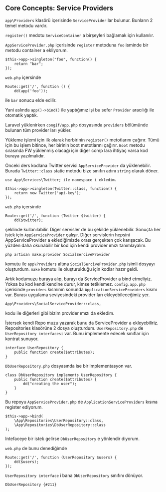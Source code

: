 ## Core Concepts: Service Providers ##

`app\Providers` klasörü içerisinde `ServiceProvider` lar bulunur. Bunların 2 temel metodu vardır.

`register()` medotu `ServiceContainer` a birşeyleri bağlamak için kullanılır.

`AppServiceProvider.php` içerisinde `register` metoduna `foo` isminde bir metodu container a ekliyorum.

```
$this->app->singleton("foo", function() {
    return "bar";
});
```

`web.php` içersinde

```
Route::get('/', function () {
    dd(app('foo'));
```

ile `bar` sonucu elde edilir.

Yani aslında `app()->bind()` ile yaptığımız işi bu sefer `Provider` aracılığı ile otomatik yaptık.

Laravel yüklenirken `congif/app.php` dosyasında `providers` bölümünde bulunan tüm provider ları yükler.

Yükleme işlemi için ilk olarak herbirinin `register()` metotlarını çağırır. 
Tümü için bu işlem bitince, her birinin boot metotlarını çağırır. 
`Boot` metodu sırasında FW yüklenmiş olacağı için diğer comp lara ihtiyaç varsa kod buraya yazılmalıdır.

Önceki ders kodlana Twitter servisi `AppServiceProvider` da yüklenebilir.
Burada `Twitter::class` static metodu bize sınıfın adını `string` olarak döner.

```
use App\Services\Twitter; ile namespace i ekledim.

$this->app->singleton(Twitter::class, function() {
    return new Twitter('api-key');
});
```

`web.php` içersinde

```
Route::get('/', function (Twitter $twitter) {
    dd($twitter);
```
şeklinde kullanılabilir. Diğer servisler de bu şekilde yüklenebilir. Sonuçta her istek için `AppServiceProvider` çalışır.
Diğer servislerin hepsini AppServiceProvider a eklediğimizde orası gerçekten çok karışacak. Bu yüzden daha okunabilir bir kod için kendi provider ımızı tanımlayalım.

`php artisan make:provider SocialSerciveProvider`

komutu ile `app\Providers` altına `SocialSerciveProvider.php` isimli dosyayı oluşturdum. `make` komutu ile oluşturulduğu için kodlar hazır geldi.

Artık kodumuzu buraya alıp, burayı da ServiceProvider a bind etmeliyiz. Yoksa bu kod kendi kendine durur, kimse tetiklemez.
`config.app.php` içerisinde `providers` kısmının sonunda `ApplicationServiceProviders` kısmı var. Burası uygulama seviyesindeki provider ları ekleyebileceğimiz yer.

`App\Providers\SocialServiceProvider::class,`

kodu ile diğerleri gibi bizim provider ımızı da ekledim.

İstersek kendi Repo muzu yazarak bunu da ServiceProvider a ekleyebiliriz. Repositories klasörüne 2 dosya oluşturdum.
`UserRepository.php` de `UserRepository interfacesi` var. Bunu implemente edecek sınıflar için kontrat sunuyor.

```
interface UserRepository {
    public function create($attributes);
}
```

`DbUserRepository.php` dosyasında ise bir implementasyon var.

```
class DbUserRepository implements UserRepository {
    public function create($attributes) {
        dd("creating the user");
    }
}
```

Bu repoyu `AppServiceProvider.php` de `ApplicationServiceProviders` kısına register ediyorum.

```
$this->app->bind(
    \App\Repositories\UserRepository::class,
    \App\Repositories\DbUserRepository::class
);
```

Intefaceye bir istek gelirse `DbUserRepository` e yönlendir diyorum.

`web.php` de bunu denediğimde

```
Route::get('/', function (UserRepository $users) {
    dd($users);
});
```

`UserRepository interface` i bana `DbUserRepository` sınıfını dönüyor.

`DbUserRepository {#211}`
